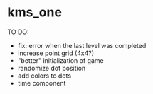 # kms_one

TO DO:
- fix: error when the last level was completed
- increase point grid (4x4?) 
- "better" initialization of game
- randomize dot position
- add colors to dots
- time component